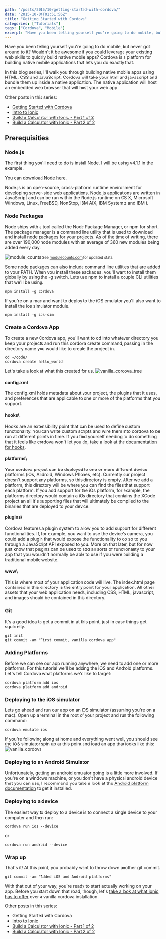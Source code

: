 ```yaml
---
path: "/posts/2015/10/getting-started-with-cordova/"
date: "2015-10-04T01:51:56Z"
title: "Getting Started with Cordova"
categories: ["Tutorials"]
tags: ["Cordova", "Mobile"]
excerpt: "Have you been telling yourself you're going to do mobile, but never got around to it? Wouldn't it b..."
---
```


Have you been telling yourself you're going to do mobile, but never got around to it? Wouldn't it be awesome if you could leverage your existing web skills to quickly build native mobile apps? Cordova is a platform for building native mobile applications that lets you do exactly that.

In this blog series, I'll walk you through building native mobile apps using HTML, CSS and JavaScript. Cordova will take your html and javascript and bundle them up inside a native application.  The native application will host an embedded web browser that will host your web app.

Other posts in this series:

* [Getting Started with Cordova](/getting-started-with-cordova)
* [Intro to Ionic](/intro-to-ionic)
* [Build a Calculator with Ionic - Part 1 of 2](/build-a-calculator-with-ionic-1)
* [Build a Calculator with Ionic - Part 2 of 2](/build-a-calculator-with-ionic-2)

## Prerequisities

### Node.js

The first thing you'll need to do is install Node. I will be using v4.1.1 in the example.

You can [download Node here](https://nodejs.org/en/download/).

Node.js is an open-source, cross-platform runtime environment for developing server-side web applications. Node.js applications are written in JavaScript and can be run within the Node.js runtime on OS X, Microsoft Windows, Linux, FreeBSD, NonStop, IBM AIX, IBM System z and IBM i.

### Node Packages

Node ships with a tool called the Node Package Manager, or npm for short. The package manager is a command line utility that is used to download and install node packages for your projects. As of the time of writing, there are over 190,000 node modules with an average of 360 new modules being added every day.

![module_counts](04-1.png)
<small>See [modulecounts.com](http://www.modulecounts.com) for updated stats.</small>

Some node packages can also include command line utilities that are added to your PATH. When you install these packages, you'll want to install them globally by using the -g switch. Lets use npm to install a couple CLI utilities that we'll be using.

```shell
npm install -g cordova
```

If you're on a mac and want to deploy to the iOS emulator you'll also want to install the ios simulator module.

```shell
npm install -g ios-sim
```

### Create a Cordova App

To create a new Cordova app, you'll want to cd into whatever directory you keep your projects and run this cordova create command, passing in the directory name you would like to create the project in.

```shell
cd ~/code/
cordova create hello_world
```

Let's take a look at what this created for us.
![vanilla_cordova_tree](04-2.png)

#### config.xml

The config.xml holds metadata about your project, the plugins that it uses, and preferences that are applicable to one or more of the platforms that you support.

#### hooks\

Hooks are an extensibility point that can be used to define custom functionality.  You can write custom scripts and wire them into cordova to be run at different points in time.  If you find yourself needing to do something that it feels like cordova won't let you do, take a look at the [documentation for hooks](https://cordova.apache.org/docs/en/edge/guide_appdev_hooks_index.md.html).  

#### platforms\

Your cordova project can be deployed to one or more different device platforms (iOs, Android, Windows Phones, etc).  Currently our project doesn't support any platforms, so this directory is empty.  After we add a platform, this directory will be where you can find the files that support each platform.  If you add support for the iOs platform, for example, the platforms directory would contain a iOs directory that contains the XCode project an all it's supporting files that will ultimately be compiled to the binaries that are deployed to your device.

#### plugins\

Cordova features a plugin system to allow you to add support for different functionalities.  If, for example, you want to use the device's camera, you could add a plugin that would expose the functionality to do so to you through a JavaScript API exposed to you.  More on that later, but for now just know that plugins can be used to add all sorts of functionality to your app that you wouldn't normally be able to use if you were building a traditional mobile website.

#### www\

This is where most of your application code will live.  The index.html page contained in this directory is the entry point for your application.  All other assets that your web application needs, including CSS, HTML, javascript, and images should be contained in this directory.

### Git

It's a good idea to get a commit in at this point, just in case things get squirrelly.  

```shell
git init
git commit -am "First commit, vanilla cordova app"
```

### Adding Platforms

Before we can see our app running anywhere, we need to add one or more platforms.  For this tutorial we'll be adding the iOS and Android platforms.  Let's tell Cordova what platforms we'd like to target:

```shell
cordova platform add ios
cordova platform add android
```

### Deploying to the iOS simulator

Lets go ahead and run our app on an iOS simulator (assuming you're on a mac).  Open up a terminal in the root of your project and run the following command:

```shell
cordova emulate ios
```

If you're following along at home and everything went well, you should see the iOS simulator spin up at this point and load an app that looks like this:
![vanilla_cordova](04-3.png)

### Deploying to an Android Simulator

Unfortunately, getting an android emulator going is a little more involved.  If you're on a windows machine, or you don't have a physical android device that you can use, I recommend you take a look at the [Android platform documentation](https://cordova.apache.org/docs/en/4.0.0/guide_platforms_android_index.md.html) to get it installed.

### Deploying to a device

The easiest way to deploy to a device is to connect a single device to your computer and then run:

```shell
cordova run ios --device
```

or

```shell
cordova run android --device
```

### Wrap up

That's it!  At this point, you probably want to throw down another git commit.

```shell
git commit -am "Added iOS and Android platforms"
```

With that out of your way, you're ready to start actually working on your app.  Before you start down that road, though, let's [take a look at what ionic has to offer](/intro-to-ionic) over a vanilla cordova installation.

Other posts in this series:

* Getting Started with Cordova
* [Intro to Ionic](/intro-to-ionic)
* [Build a Calculator with Ionic - Part 1 of 2](/build-a-calculator-with-ionic-1)
* [Build a Calculator with Ionic - Part 2 of 2](/build-a-calculator-with-ionic-2)